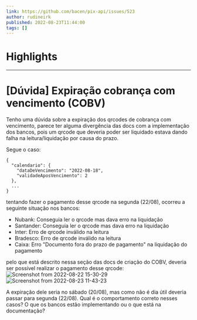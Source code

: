```yaml
---
link: https://github.com/bacen/pix-api/issues/523
author: rudineirk
published: 2022-08-23T11:44:00
tags: []
---
```

# Highlights


---
# [Dúvida] Expiração cobrança com vencimento (COBV)
Tenho uma dúvida sobre a expiração dos qrcodes de cobrança com vencimento, parece ter alguma divergência das docs com a implementação dos bancos, pois um qrcode que deveria poder ser liquidado estava dando falha na leitura/liquidação por causa do prazo.

Segue o caso:

```
{
  "calendario": {
    "dataDeVencimento": "2022-08-18",
    "validadeAposVencimento": 2
  },
  ...
}
```

tentando fazer o pagamento desse qrcode na segunda (22/08), ocorreu a seguinte situação nos bancos:

-   Nubank: Conseguia ler o qrcode mas dava erro na liquidação
-   Santander: Conseguia ler o qrcode mas dava erro na liquidação
-   Inter: Erro de qrcode inválido na leitura
-   Bradesco: Erro de qrcode inválido na leitura
-   Caixa: Erro "Documento fora do prazo de pagamento" na liquidação do pagamento

pelo que está descrito nessa seção das docs de criação do COBV, deveria ser possível realizar o pagamento desse qrcode: ![Screenshot from 2022-08-22 15-30-29](https://user-images.githubusercontent.com/5260987/186187365-adde4789-01e8-4d48-870a-d68b3c590a5b.png) ![Screenshot from 2022-08-23 11-43-23](https://user-images.githubusercontent.com/5260987/186188188-bd823923-af40-44e8-9330-8a9fbf18b774.png)

A expiração dele seria no sábado (20/08), mas como não é dia útil deveria passar para segunda (22/08). Qual é o comportamento correto nesses casos? O que os bancos estão implementando ou o que está na documentação?